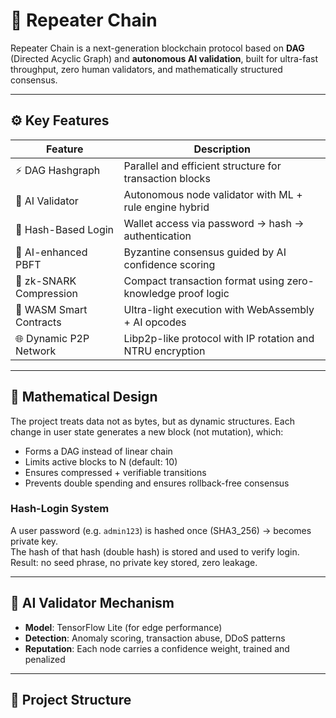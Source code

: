 # 🔁 Repeater Chain

Repeater Chain is a next-generation blockchain protocol based on **DAG** (Directed Acyclic Graph) and **autonomous AI validation**, built for ultra-fast throughput, zero human validators, and mathematically structured consensus.

---

## ⚙️ Key Features

| Feature                   | Description                                                                 |
|--------------------------|-----------------------------------------------------------------------------|
| ⚡ DAG Hashgraph          | Parallel and efficient structure for transaction blocks                     |
| 🤖 AI Validator           | Autonomous node validator with ML + rule engine hybrid                     |
| 🔐 Hash-Based Login       | Wallet access via password → hash → authentication                          |
| 🧠 AI-enhanced PBFT       | Byzantine consensus guided by AI confidence scoring                        |
| 🧬 zk-SNARK Compression   | Compact transaction format using zero-knowledge proof logic                |
| 🔄 WASM Smart Contracts   | Ultra-light execution with WebAssembly + AI opcodes                        |
| 🌐 Dynamic P2P Network    | Libp2p-like protocol with IP rotation and NTRU encryption                  |

---

## 🔬 Mathematical Design

The project treats data not as bytes, but as dynamic structures. Each change in user state generates a new block (not mutation), which:

- Forms a DAG instead of linear chain
- Limits active blocks to N (default: 10)
- Ensures compressed + verifiable transitions
- Prevents double spending and ensures rollback-free consensus

### Hash-Login System

A user password (e.g. `admin123`) is hashed once (SHA3_256) → becomes private key.  
The hash of that hash (double hash) is stored and used to verify login.  
Result: no seed phrase, no private key stored, zero leakage.

---

## 🧠 AI Validator Mechanism

- **Model**: TensorFlow Lite (for edge performance)
- **Detection**: Anomaly scoring, transaction abuse, DDoS patterns
- **Reputation**: Each node carries a confidence weight, trained and penalized

---

## 🧱 Project Structure

